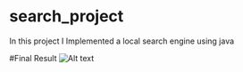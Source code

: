 # search_project
In this project I Implemented a local search engine using java


#Final Result
![Alt text](./demo.gif?raw=true "title")